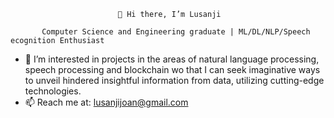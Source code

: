                             👋 Hi there, I’m Lusanji

           Computer Science and Engineering graduate | ML/DL/NLP/Speech ecognition Enthusiast 
           
- 👀 I’m interested in projects in the areas of natural language processing, speech processing and blockchain wo that I can seek imaginative ways to unveil hindered insightful information from data, utilizing cutting-edge technologies.
- 📫 Reach me at: lusanjijoan@gmail.com

<!---
Lusanji/Lusanji is a ✨ special ✨ repository because its `README.md` (this file) appears on your GitHub profile.
You can click the Preview link to take a look at your changes.
--->

